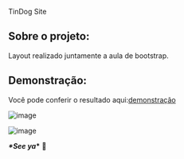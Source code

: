 TinDog Site



## Sobre o projeto:



Layout realizado juntamente a aula de bootstrap.



## Demonstração:



Você pode conferir o resultado aqui:[demonstração](https://gifted-feynman-fc29f5.netlify.app)



![image](https://user-images.githubusercontent.com/63968296/109078391-05601e00-76dc-11eb-8198-61ef18d39ef8.png)



![image](https://user-images.githubusercontent.com/63968296/109078460-2163bf80-76dc-11eb-8f17-0e376506eebc.png)





***\*****See ya*****\*** 🚀


